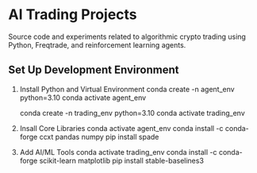 # AI Trading Projects
Source code and experiments related to algorithmic crypto trading using Python, Freqtrade, and reinforcement learning agents.

## Set Up Development Environment
1. Install Python and Virtual Environment
    conda create -n agent_env python=3.10
    conda activate agent_env

    conda create -n trading_env python=3.10
    conda activate trading_env

2. Insall Core Libraries
    conda activate agent_env
    conda install -c conda-forge ccxt pandas numpy
    pip install spade

3. Add AI/ML Tools
    conda activate trading_env
    conda install -c conda-forge scikit-learn matplotlib
    pip install stable-baselines3